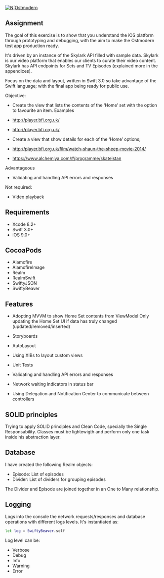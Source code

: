 [![N|Ostmodern](https://media.licdn.com/mpr/mpr/shrink_150_150/AAEAAQAAAAAAAAenAAAAJDAwYTZkMzE3LTBkZmUtNDFmYi1hNTU4LTYzYmJiNmU2OTk0OQ.png)](http://www.ostmodern.co.uk/)

## Assignment

The goal of this exercise is to show that you understand the iOS platform through prototyping and debugging, with the aim to make the Ostmodern test app production ready.

It's driven by an instance of the Skylark API filled with sample data. Skylark is our video platform that enables our clients to curate their video content. Skylark has API endpoints for Sets and TV Episodes (explained more in the appendices).

Focus on the data and layout, written in Swift 3.0 so take advantage of the Swift language; with the final app being ready for public use.

Objective:
* Create the view that lists the contents of the ‘Home’ set with the option to favourite an item.
Examples
* http://player.bfi.org.uk/
* http://player.bfi.org.uk/

* Create a view that show details for each of the ‘Home’ options;
* http://player.bfi.org.uk/film/watch-shaun-the-sheep-movie-2014/
* https://www.alchemiya.com/#/programme/skateistan

Advantageous
* Validating and handling API errors and responses

Not required:
* Video playback

## Requirements

* Xcode 8.2+
* Swift 3.0+
* iOS 9.0+

## CocoaPods

* Alamofire
* AlamofireImage
* Realm
* RealmSwift
* SwiftyJSON
* SwiftyBeaver

## Features

* Adopting MVVM to show Home Set contents from ViewModel
Only updating the Home Set UI if data has truly changed (updated/removed/inserted)

* Storyboards
* AutoLayout
* Using XIBs to layout custom views
* Unit Tests
* Validating and handling API errors and responses
* Network waiting indicators in status bar
* Using Delegation and Notification Center to communicate between controllers 

## SOLID principles

Trying to apply SOLID principles and Clean Code, specially the Single Responsability. Classes must be lightewigth and perform only one task inside his abstraction layer. 

## Database

I have created the following Realm objects:

* Episode: List of episodes
* Divider: List of dividers for grouping episodes

The Divider and Episode are joined together in an One to Many relationship.

## Logging

Logs into the console the network requests/responses and database operations with different logs levels. It's instantiated as:
```sh
let log = SwiftyBeaver.self
```
Log level can be:
* Verbose
* Debug
* Info
* Warning
* Error
